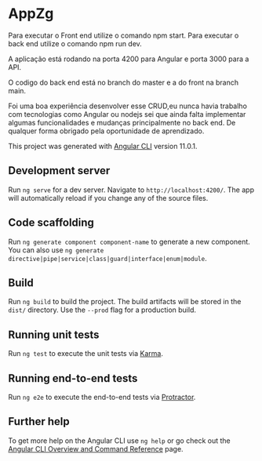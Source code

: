 # AppZg


Para executar o Front end utilize o comando npm start.
Para executar o back end utilize o comando npm run dev.

A aplicação está rodando na porta 4200 para Angular e porta 3000 para a API.

O codigo do back end está no branch do master e a do front na branch main. 

Foi uma boa experiência desenvolver esse CRUD,eu nunca havia trabalho com tecnologias como Angular ou nodejs sei que ainda falta implementar algumas funcionalidades e mudanças principalmente no back end. De qualquer forma obrigado pela oportunidade de aprendizado. 

This project was generated with [Angular CLI](https://github.com/angular/angular-cli) version 11.0.1.

## Development server

Run `ng serve` for a dev server. Navigate to `http://localhost:4200/`. The app will automatically reload if you change any of the source files.

## Code scaffolding

Run `ng generate component component-name` to generate a new component. You can also use `ng generate directive|pipe|service|class|guard|interface|enum|module`.

## Build

Run `ng build` to build the project. The build artifacts will be stored in the `dist/` directory. Use the `--prod` flag for a production build.

## Running unit tests

Run `ng test` to execute the unit tests via [Karma](https://karma-runner.github.io).

## Running end-to-end tests

Run `ng e2e` to execute the end-to-end tests via [Protractor](http://www.protractortest.org/).

## Further help

To get more help on the Angular CLI use `ng help` or go check out the [Angular CLI Overview and Command Reference](https://angular.io/cli) page.
